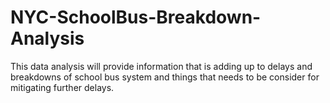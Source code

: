 # NYC-SchoolBus-Breakdown-Analysis
This data analysis will provide information that is adding up to delays and breakdowns of school bus system and things that needs to be consider for mitigating further delays. 
